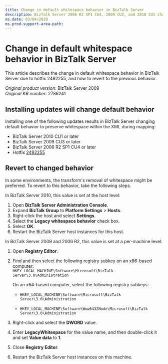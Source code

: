 ```yaml
---
title: Change in default whitespace behavior in BizTalk Server
description: BizTalk Server 2006 R2 SP1 CU4, 2009 CU3, and 2010 CU1 changed default whitespace behavior. This article describes how to revert to the previous behavior if needed.
ms.date: 03/04/2020
ms.prod-support-area-path:
---
```

# Change in default whitespace behavior in BizTalk Server

This article describes the change in default whitespace behavior in BizTalk Server due to hotfix 2492255, and how to revert to the previous behavior.

_Original product version:_&nbsp;BizTalk Server 2009  
_Original KB number:_&nbsp;2786241

## Installing updates will change default behavior

Installing one of the following updates results in BizTalk Server changing default behavior to preserve whitespace within the XML during mapping:

- BizTalk Server 2010 CU1 or later
- BizTalk Server 2009 CU3 or later
- BizTalk Server 2006 R2 SP1 CU4 or later
- Hotfix [2492255](https://support.microsoft.com/help/2492255)

## Revert to changed behavior

In some environments, the transform's removal of whitespace might be preferred. To revert to this behavior, take the following steps.

In BizTalk Server 2010, this value is set at the host level:

1. Open **BizTalk Server Administration Console**.
2. Expand **BizTalk Group** to **Platform Settings** > **Hosts**.
3. Right-click the host and select **Settings**.
4. Select the **Legacy whitespace behavior** check box.
5. Select **OK**.
6. Restart the BizTalk Server host instances for this host.

In BizTalk Server 2009 and 2006 R2, this value is set at a per-machine level:

1. Open **Registry Editor**.
2. Find and then select the following registry subkey on an x86-based computer:  
    `HKEY_LOCAL_MACHINE\Software\Microsoft\BizTalk Server\3.0\Administration`

    On an x64-based computer, select the following registry subkeys:

    - `HKEY_LOCAL_MACHINE\Software\Microsoft\BizTalk Server\3.0\Administration`

    - `HKEY_LOCAL_MACHINE\Software\Wow6432Node\Microsoft\BizTalk Server\3.0\Administration`

3. Right-click and select the **DWORD** value.
4. Enter **LegacyWhitespace** for the value name, and then double-click it and set **Value data** to **1**.
5. Close **Registry Editor**.
6. Restart the BizTalk Server host instances on this machine.
